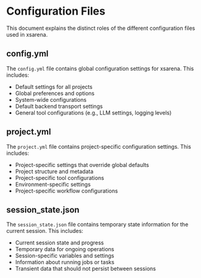 # Configuration Files

This document explains the distinct roles of the different configuration files used in xsarena.

## config.yml

The `config.yml` file contains global configuration settings for xsarena. This includes:

- Default settings for all projects
- Global preferences and options
- System-wide configurations
- Default backend transport settings
- General tool configurations (e.g., LLM settings, logging levels)

## project.yml

The `project.yml` file contains project-specific configuration settings. This includes:

- Project-specific settings that override global defaults
- Project structure and metadata
- Project-specific tool configurations
- Environment-specific settings
- Project-specific workflow configurations

## session_state.json

The `session_state.json` file contains temporary state information for the current session. This includes:

- Current session state and progress
- Temporary data for ongoing operations
- Session-specific variables and settings
- Information about running jobs or tasks
- Transient data that should not persist between sessions

